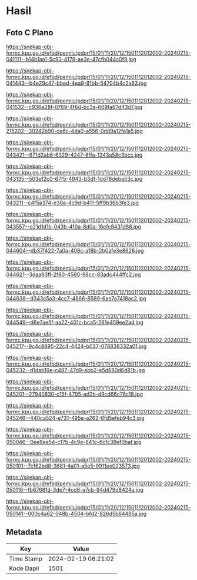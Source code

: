 # Hasil

## Foto C Plano

https://sirekap-obj-formc.kpu.go.id/efbd/pemilu/pdpr/15/01/11/20/12/1501112012002-20240215-041111--b14b1aa1-5c93-4178-ae3e-47cfb044c0f9.jpg

https://sirekap-obj-formc.kpu.go.id/efbd/pemilu/pdpr/15/01/11/20/12/1501112012002-20240215-041443--b4e29c47-bbed-4ea9-81bb-54704b4c2a83.jpg

https://sirekap-obj-formc.kpu.go.id/efbd/pemilu/pdpr/15/01/11/20/12/1501112012002-20240215-041532--c936e28f-0769-4f6d-bc3a-669fa67d43d7.jpg

https://sirekap-obj-formc.kpu.go.id/efbd/pemilu/pdpr/15/01/11/20/12/1501112012002-20240215-215202--30242b90-ce6c-4da0-a556-0dd9a12fa1a5.jpg

https://sirekap-obj-formc.kpu.go.id/efbd/pemilu/pdpr/15/01/11/20/12/1501112012002-20240215-043421--671d2ab6-6329-4247-8ffa-1343a58c3bcc.jpg

https://sirekap-obj-formc.kpu.go.id/efbd/pemilu/pdpr/15/01/11/20/12/1501112012002-20240215-043135--503e12c0-67f5-4943-b3df-1dd78deba53c.jpg

https://sirekap-obj-formc.kpu.go.id/efbd/pemilu/pdpr/15/01/11/20/12/1501112012002-20240215-043211--c4f5a374-e30a-4c9d-b411-5ff9b36b3fe3.jpg

https://sirekap-obj-formc.kpu.go.id/efbd/pemilu/pdpr/15/01/11/20/12/1501112012002-20240215-043557--e21d1d1b-043b-410a-8d0a-16efc8431d88.jpg

https://sirekap-obj-formc.kpu.go.id/efbd/pemilu/pdpr/15/01/11/20/12/1501112012002-20240215-044604--db37f422-7a0a-408c-a18b-2b0afe3e8626.jpg

https://sirekap-obj-formc.kpu.go.id/efbd/pemilu/pdpr/15/01/11/20/12/1501112012002-20240215-044621--3daa93ff-2f80-4580-98cc-83adc444ffc2.jpg

https://sirekap-obj-formc.kpu.go.id/efbd/pemilu/pdpr/15/01/11/20/12/1501112012002-20240215-044638--d343c5a3-4cc7-4866-8589-6ae7a7418ac2.jpg

https://sirekap-obj-formc.kpu.go.id/efbd/pemilu/pdpr/15/01/11/20/12/1501112012002-20240215-044549--d6e7ae5f-aa22-401c-bca5-261e459ee2ad.jpg

https://sirekap-obj-formc.kpu.go.id/efbd/pemilu/pdpr/15/01/11/20/12/1501112012002-20240215-045217--9c4c8895-22c4-4424-b037-078838332a01.jpg

https://sirekap-obj-formc.kpu.go.id/efbd/pemilu/pdpr/15/01/11/20/12/1501112012002-20240215-045232--d1dab19e-c487-47d9-abb2-e5d680d6d81b.jpg

https://sirekap-obj-formc.kpu.go.id/efbd/pemilu/pdpr/15/01/11/20/12/1501112012002-20240215-045201--27940830-c15f-4795-ad2b-d9cd66c78c18.jpg

https://sirekap-obj-formc.kpu.go.id/efbd/pemilu/pdpr/15/01/11/20/12/1501112012002-20240215-045246--440ca524-e731-495e-a262-6fd5efeb94c3.jpg

https://sirekap-obj-formc.kpu.go.id/efbd/pemilu/pdpr/15/01/11/20/12/1501112012002-20240215-050046--0ee8ee54-c17b-4c9e-841c-6cfc38ef0baf.jpg

https://sirekap-obj-formc.kpu.go.id/efbd/pemilu/pdpr/15/01/11/20/12/1501112012002-20240215-050101--7cf62bd8-3681-4a01-a5e5-9911ee023573.jpg

https://sirekap-obj-formc.kpu.go.id/efbd/pemilu/pdpr/15/01/11/20/12/1501112012002-20240215-050116--fb67681d-3de7-4cd8-a7cb-94d479d8424a.jpg

https://sirekap-obj-formc.kpu.go.id/efbd/pemilu/pdpr/15/01/11/20/12/1501112012002-20240215-050141--000c4a62-048b-4504-bfd2-826d5b64485a.jpg


## Metadata

| Key        | Value               |
| ---------- | ------------------- |
| Time Stamp | 2024-02-19 06:21:02 |
| Kode Dapil | 1501                |



